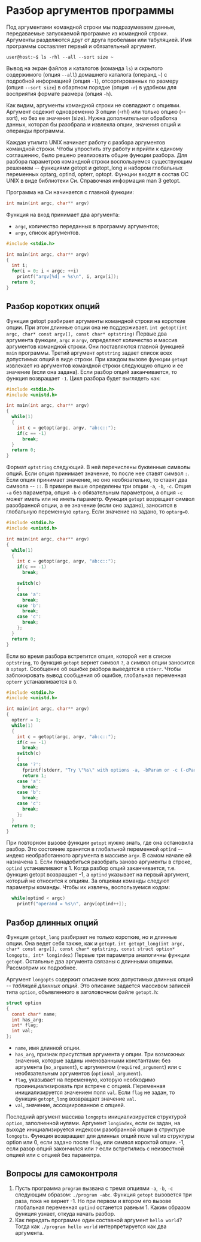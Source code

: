 # Разбор аргументов программы

Под аргументами командной строки мы подразумеваем данные, передаваемые запускаемой программе из командной строки.
Аргументы разделяются друг от друга пробелами или табуляцией.
Имя программы составляет первый и обязательный аргумент.

<!-- more -->

`user@host:~$ ls -rhl --all --sort size ~`

Вывод на экран файлов и каталогов (команда `ls`) и скрытого содержимого (опция `--all`) домашнего каталога (операнд `~`) с подробной информацией (опция `-l`), отсортированных по размеру (опция `--sort size`) в обартном порядке (опция `-r`) в удобном для восприятия формате размера (опция `-h`).

Как видим, аргументы командной строки не совпадают с опциями.
Аргумент содежит одновременно 3 опции (-rhl) или только опцию (--sort), но без ее значения (size).
Нужна дополнительная обработка данных, которая бы разобрала и извлекла опции, значения опций и операнды программы.

Каждая утилита UNIX начинает работу с разбора аргументов командной строки.
Чтобы упростить эту работу и прийти к единому соглашению, было решено реализовать общие функции разбора.
Для разбора параметров командной строки воспользуемся существующим решением -- функциями getopt и getopt_long и набором глобальных переменных optarg, optind, opterr, optopt.
Функции входят в состав ОС UNIX в виде библиотеки Си.
Справочная информация man 3 getopt.

Программа на Си начинается с главной функции:
```c
int main(int argc, char** argv)
```
Функция на вход принимает два аргумента:
* `argc`, количество переданных в программу аргументов;
* `argv`, список аргументов.

```c
#include <stdio.h>

int main(int argc, char** argv)
{
  int i;
  for(i = 0; i < argc; ++i)
    printf("argv[%d] = %s\n", i, argv[i]);
  return 0;
}
```

## Разбор коротких опций

Функция getopt разбирает аргументы командной строки на короткие опции.
При этом длинные опции она не поддерживает.
`int getopt(int argc, char* const argv[], const char* optstring)`
Первые два аргумента функции, `argc` и `argv`, определяют количество и массив аргументов командной строки.
Они поставляются главной функцией `main` программы.
Третий аргумент `optstring` задает список всех допустимых опций в виде строки.
При каждом вызове функции `getopt` извлекает из аргументов командной строки следующую опцию и ее значение (если она задана).
Если разбор опций заканчивается, то функция возвращает `-1`.
Цикл разбора будет выглядеть как:

```c
#include <stdio.h>
#include <unistd.h>

int main(int argc, char** argv)
{
  while(1)
  {
    int c = getopt(argc, argv, "ab:c::");
    if(c == -1)
      break;
  }
  return 0;
}
```

Формат `optstring` следующий.
В ней перечислены буквенные символы опций.
Если опция принимает значение, то после нее ставят символ `:`.
Если опция принимает значение, но оно необязательно, то ставят два символа -- `::`.
В примере выше определены три опции `-a`, `-b`, `-c`.
Опция `-a` без параметра, опция `-b` с обязательным параметром, а опция `-c` может иметь или не иметь параметр.
Функция `getopt` возрвщает символ разобранной опции, а ее значение (если оно задано), заносится в глобальную переменную `optarg`.
Если значение на задано, то `optarg=0`.

```c
#include <stdio.h>
#include <unistd.h>

int main(int argc, char** argv)
{
  while(1)
  {
    int c = getopt(argc, argv, "ab:c::");
    if(c == -1)
      break;

    switch(c)
    {
    case 'a':
      break;
    case 'b':
      break;
    case 'c':
      break;
    };
  }
  return 0;
}
```

Если во время разбора встретится опция, которой нет в списке `optstring`, то функция `getopt` вернет символ `?`, а символ опции заносится в `optopt`.
Сообщение об ошибке разбора выведется в `stderr`.
Чтобы заблокировать вывод сообщения об ошибке, глобальная переменная `opterr` устанавливается в `0`.

```c
#include <stdio.h>
#include <unistd.h>

int main(int argc, char** argv)
{
  opterr = 1;
  while(1)
  {
    int c = getopt(argc, argv, "ab:c::");
    if(c == -1)
      break;
    switch(c)
    {
    case '?':
      fprintf(stderr, "Try \"%s\" with options -a, -bParam or -c (-cParam)\n", argv[0]);
      return 1;
    case 'a':
      break;
    case 'b':
      break;
    case 'c':
      break;
    };
  }
  return 0;
}
```

При повторном вызове функции `getopt` нужно знать, где она остановила разбор.
Это состояние хранится в глобальной переменной `optind` -- индекс необработанного аргумента в массиве `argv`.
В самом начале ей назначена `1`.
Если понадобиться разобрать заново аргументы в строке, `optind` устанавливают в 1.
Когда разбор опций заканчивается, т.е. функция getopt возвращает -1, а `optind` указывает на первый аргумент, который не относится к опциям.
За опциями команды следуют параметры команды.
Чтобы их извлечь, воспользуемся кодом:

```c
  while(optind < argc)
    printf("operand = %s\n", argv[optind++]);
```

## Разбор длинных опций

Функция `getopt_long` разбирает не только короткие, но и длинные опции.
Она ведет себя также, как и `getopt`.
`int getopt_long(int argc, char* const argv[], const char* optstring, const struct option* longopts, int* longindex)`
Первые три параметра аналогичны функции `getopt`.
Остальные два аргумента связаны с длинными опциями.
Рассмотрим их подробнее.

Аргумент `longopts` содержит описание всех допустимых длинных опций -- *таблицей длинных опций*.
Это описание задается массивом записей типа `option`, объявленного в заголовочном файле `getopt.h`:

```c
struct option
{
  const char* name;
  int has_arg;
  int* flag;
  int val;
};
```
* `name`, имя длинной опции.
* `has_arg`, признак присутствия аргумента у опции.
Три возможных значения, которые заданы именованными константами: без аргумента (`no_argument`), с аргументом (`required_argument`) или с необязательным аргументов (`optional_argument`).
* `flag`, указывает на переменную, которую необходимо проинициализировать при встрече с опцией.
Переменная инициализируется значением поля `val`.
Если `flag` не задан, то функция `getopt_long` возвращает значение `val`.
* `val`, значение, ассоциированное с опцией.

Последний аргумент массива `longopts` инициализируется структурой `option`, заполненной нулями.
Аргумент `longindex`, если он задан, на выходе инициализируется индексом разобранной опции в структуре `longopts`.
Функция возвращает для длинных опций поле val из структуры option или 0, если задано после `flag`, или символ короктой опции.
-1, если разор опций закончился или `?` если встретились с неизвестной опцией или с опцией без параметра.

## Вопросы для самоконтроля

1. Пусть программа `program` вызвана с тремя опциями `-a`, `-b`, `-c` следующим образом: `./program -abc`.
   Функция `getopt` вызовется три раза, пока не вернет -1.
   Но при первом и втором его вызове глобальная переменная `optind` останется равным 1.
   Каким образом функция узнает, откуда начать разбор.
2. Как передать программе один составной аргумент `hello world`?
   Тогда как `./program hello world` интерпретируется как два аргумента.
